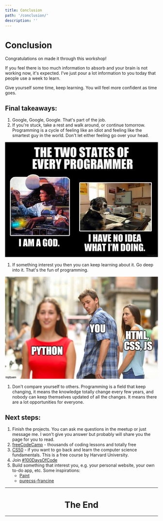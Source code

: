 ```yaml
---
title: Conclusion
path: '/conclusion/'
description: ''
---
```


# Conclusion

Congratulations on made it through this workshop!

If you feel there is too much information to absorb and your brain is not working now, it's expected. I've just pour a lot information to you today that people use a week to learn.

Give yourself some time, keep learning. You will feel more confident as time goes.

## Final takeaways:

1. Google, Google, Google. That's part of the job.
1. If you're stuck, take a rest and walk around, or continue tomorrow. Programming is a cycle of feeling like an idiot and feeling like the smartest guy in the world. Don't let either feeling go over your head.

![Two states of being programmer](two-states-of-programmer.jpg)

1. If something interest you then you can keep learning about it. Go deep into it. That's the fun of programming.

![Distracted boyfriend holding girlfriend that represents HTML, CSS, JS looking at hot girl representing Python](distracted-bf.jpg)

1. Don't compare yourself to others. Programming is a field that keep changing, it means the knowledge totally change every few years, and nobody can keep themselves updated of all the changes. It means there are a lot opportunities for everyone.

## Next steps:

1. Finish the projects. You can ask me questions in the meetup or just message me. I won't give you answer but probably will share you the page for you to read.
1. [freeCodeCamp] - thousands of coding lessons and totally free
1. [CS50] - if you want to go back and learn the computer science fundamentals. This is a free course by Harvard University.
1. Join [#100DaysOfCode][100-days-of-code]
1. Build something that interest you, e.g. your personal website, your own to-do app, etc. Some inspirations:
   - [Paint](https://jspaint.app)
   - [purecss-francine](http://diana-adrianne.com/purecss-francine/)

<hr >
<h1 align="center"> The End </h1>
<hr >

[freecodecamp]: https://www.freecodecamp.org/
[cs50]: https://www.edx.org/course/cs50s-introduction-to-computer-science
[100-days-of-code]: https://www.100daysofcode.com/
